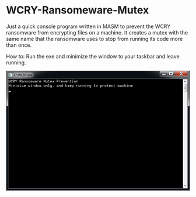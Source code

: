 # WCRY-Ransomeware-Mutex
Just a quick console program written in MASM to prevent the WCRY ransomware from encrypting files on a machine. 
It creates a mutex with the same name that the ransomware uses to stop from running its code more than once.

How to: 
Run the exe and minimize the window to your taskbar and leave running.


![Alt text](/wcry.png?raw=true "WCRY Mutex")
